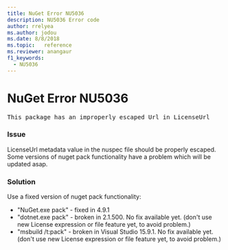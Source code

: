 ```yaml
---
title: NuGet Error NU5036
description: NU5036 Error code
author: rrelyea
ms.author: jodou
ms.date: 8/8/2018
ms.topic:   reference
ms.reviewer: anangaur
f1_keywords: 
  - NU5036
---
```


# NuGet Error NU5036
<pre>This package has an improperly escaped Url in LicenseUrl</pre>

### Issue

LicenseUrl metadata value in the nuspec file should be properly escaped.
Some versions of nuget pack functionality have a problem which will be updated asap.

### Solution

Use a fixed version of nuget pack functionality:
* "NuGet.exe pack" - fixed in 4.9.1
* "dotnet.exe pack" - broken in 2.1.500. No fix available yet. (don't use new License expression or file feature yet, to avoid problem.)
* "msbuild /t:pack" - broken in Visual Studio 15.9.1. No fix available yet. (don't use new License expression or file feature yet, to avoid problem.)

